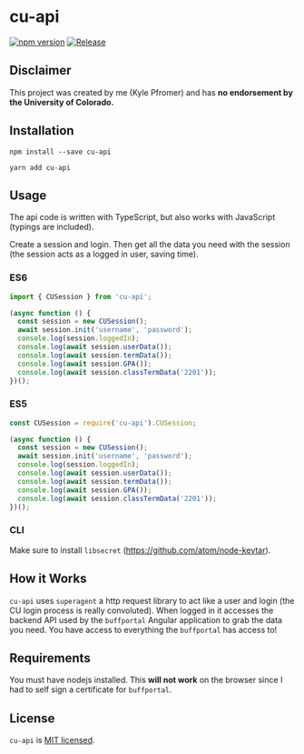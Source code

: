 # cu-api

[![npm
version](https://badge.fury.io/js/cu-api.svg)](https://badge.fury.io/js/cu-api)
[![Release](https://github.com/kpfromer/cu-api/actions/workflows/release.yaml/badge.svg?branch=master)](https://github.com/kpfromer/cu-api/actions/workflows/release.yaml)

## Disclaimer

This project was created by me (Kyle Pfromer) and has **no endorsement by the University of Colorado.**

## Installation

`npm install --save cu-api`

`yarn add cu-api`

## Usage

The api code is written with TypeScript, but also works with JavaScript (typings
are included).

Create a session and login. Then get all the data you need with the session
(the session acts as a logged in user, saving time).

### ES6

```javascript
import { CUSession } from 'cu-api';

(async function () {
  const session = new CUSession();
  await session.init('username', 'password');
  console.log(session.loggedIn);
  console.log(await session.userData());
  console.log(await session.termData());
  console.log(await session.GPA());
  console.log(await session.classTermData('2201'));
})();
```

### ES5

```javascript
const CUSession = require('cu-api').CUSession;

(async function () {
  const session = new CUSession();
  await session.init('username', 'password');
  console.log(session.loggedIn);
  console.log(await session.userData());
  console.log(await session.termData());
  console.log(await session.GPA());
  console.log(await session.classTermData('2201'));
})();
```

### CLI

Make sure to install `libsecret` (https://github.com/atom/node-keytar).

## How it Works

`cu-api` uses `superagent` a http request library to act like a user and login
(the CU login process is really convoluted). When logged in it accesses the
backend API used by the `buffportal` Angular application to grab the data you
need. You have access to everything the `buffportal` has access to!

## Requirements

You must have nodejs installed. This **will not work** on the browser since I had to self sign a certificate for `buffportal`.

## License

`cu-api` is [MIT licensed](LICENSE).
